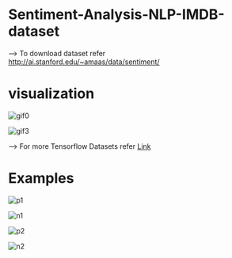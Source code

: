 # Sentiment-Analysis-NLP-IMDB-dataset

--> To download dataset refer http://ai.stanford.edu/~amaas/data/sentiment/

# visualization

![gif0](https://user-images.githubusercontent.com/63925819/130047721-c3c24d39-a5b0-45ad-bcc2-00eb5c8f6cc4.gif)

![gif3](https://user-images.githubusercontent.com/63925819/130049644-60e9b231-271a-4b9a-8e37-8335696394b7.gif)

--> For more Tensorflow Datasets refer [Link](https://github.com/tensorflow/datasets/tree/master/docs/catalog)

# Examples

![p1](https://user-images.githubusercontent.com/63925819/130028991-81999fcd-2267-404e-ab79-a53e7388c6e4.png)

![n1](https://user-images.githubusercontent.com/63925819/130029005-06c62af6-4885-440a-8ace-f6d37fe47f35.png)

![p2](https://user-images.githubusercontent.com/63925819/130029019-15f73ea5-dc85-4a45-8a73-9f28ea328f12.png)

![n2](https://user-images.githubusercontent.com/63925819/130029023-d8fe017d-ce8b-496f-979a-82e887a772dd.png)
